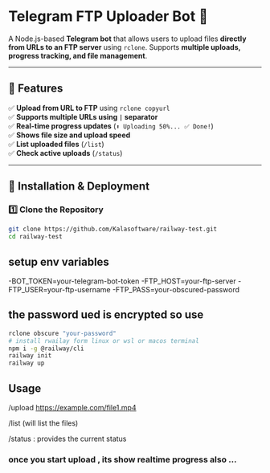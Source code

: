 # Telegram FTP Uploader Bot 🚀  

A Node.js-based **Telegram bot** that allows users to upload files **directly from URLs to an FTP server** using `rclone`. Supports **multiple uploads, progress tracking, and file management**.

---

## 📌 Features  
✅ **Upload from URL to FTP** using `rclone copyurl`  
✅ **Supports multiple URLs using `|` separator**  
✅ **Real-time progress updates** (`⬆️ Uploading 50%... ✅ Done!`)  
✅ **Shows file size and upload speed**  
✅ **List uploaded files** (`/list`)  
✅ **Check active uploads** (`/status`)  

---

## 🚀 Installation & Deployment  

### 1️⃣ **Clone the Repository**  
```bash
git clone https://github.com/Kalasoftware/railway-test.git
cd railway-test
```

## setup env variables 
-BOT_TOKEN=your-telegram-bot-token
-FTP_HOST=your-ftp-server
-FTP_USER=your-ftp-username
-FTP_PASS=your-obscured-password

## the password ued is encrypted so use 
```sh
rclone obscure "your-password"
# install rwailay form linux or wsl or macos terminal
npm i -g @railway/cli
railway init
railway up
```
## Usage

/upload https://example.com/file1.mp4

/list (will list the files)

/status : provides the current status 

### once you start upload , its show realtime progress also ... 



